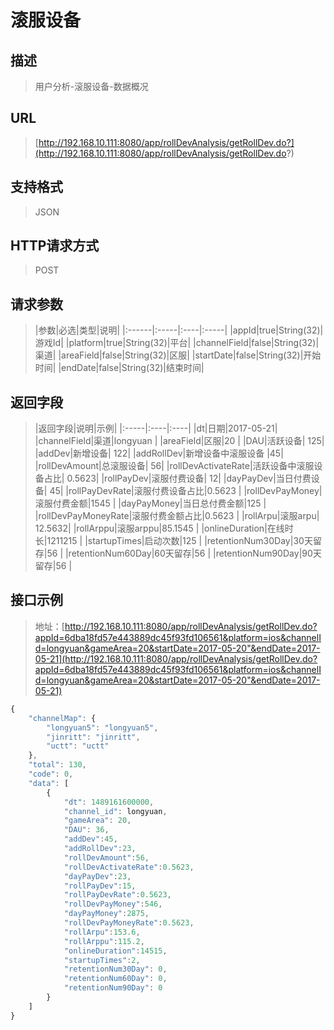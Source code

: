 # 滚服设备

## 描述
> 用户分析-滚服设备-数据概况


## URL
>[http://192.168.10.111:8080/app/rollDevAnalysis/getRollDev.do?](http://192.168.10.111:8080/app/rollDevAnalysis/getRollDev.do?)

## 支持格式
> JSON

## HTTP请求方式
> POST

## 请求参数
>|参数|必选|类型|说明|
|:------|:-----|:----|:-----|
|appId|true|String(32)|游戏Id|
|platform|true|String(32)|平台|
|channelField|false|String(32)|渠道|
|areaField|false|String(32)|区服|
|startDate|false|String(32)|开始时间|
|endDate|false|String(32)|结束时间|

## 返回字段
>|返回字段|说明|示例|
|:-----|:----|:----|
|dt|日期|2017-05-21|
|channelField|渠道|longyuan |
|areaField|区服|20 |
|DAU|活跃设备| 125|
|addDev|新增设备| 122|
|addRollDev|新增设备中滚服设备 |45|
|rollDevAmount|总滚服设备| 56|
|rollDevActivateRate|活跃设备中滚服设备占比| 0.5623|
|rollPayDev|滚服付费设备| 12|
|dayPayDev|当日付费设备| 45|
|rollPayDevRate|滚服付费设备占比|0.5623 |
|rollDevPayMoney|滚服付费金额|1545 |
|dayPayMoney|当日总付费金额|125 |
|rollDevPayMoneyRate|滚服付费金额占比|0.5623 |
|rollArpu|滚服arpu| 12.5632|
|rollArppu|滚服arppu|85.1545 |
|onlineDuration|在线时长|1211215 |
|startupTimes|启动次数|125 |
|retentionNum30Day|30天留存|56 |
|retentionNum60Day|60天留存|56 |
|retentionNum90Day|90天留存|56 |
  
## 接口示例
>地址：[http://192.168.10.111:8080/app/rollDevAnalysis/getRollDev.do?appId=6dba18fd57e443889dc45f93fd106561&platform=ios&channelId=longyuan&gameArea=20&startDate=2017-05-20"&endDate=2017-05-21](http://192.168.10.111:8080/app/rollDevAnalysis/getRollDev.do?appId=6dba18fd57e443889dc45f93fd106561&platform=ios&channelId=longyuan&gameArea=20&startDate=2017-05-20"&endDate=2017-05-21)
``` javascript
{
    "channelMap": {
        "longyuan5": "longyuan5",
        "jinritt": "jinritt",
        "uctt": "uctt"
    },
    "total": 130,
    "code": 0,
    "data": [
        {
            "dt": 1489161600000,
			"channel_id": longyuan,
			"gameArea": 20,
            "DAU": 36,
			"addDev":45,
			"addRollDev":23,
            "rollDevAmount":56,
			"rollDevActivateRate":0.5623,
			"dayPayDev":23,
			"rollPayDev":15,
			"rollPayDevRate":0.5623,
			"rollDevPayMoney":546,
			"dayPayMoney":2875,
			"rollDevPayMoneyRate":0.5623,
			"rollArpu":153.6,
			"rollArppu":115.2,
			"onlineDuration":14515,
			"startupTimes":2,
            "retentionNum30Day": 0,
            "retentionNum60Day": 0,
            "retentionNum90Day": 0
        }
    ]
}
```
